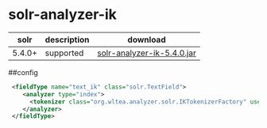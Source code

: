 # solr-analyzer-ik

solr | description|download
---------|------------|------------
 5.4.0+ | supported|[solr-analyzer-ik-5.4.0.jar](https://github.com/elancom/solr-analyzer-ik/releases/download/5.4.0/solr-analyzer-ik-5.4.0.jar)
 
##config
```xml
 <fieldType name="text_ik" class="solr.TextField">
    <analyzer type="index">
      <tokenizer class="org.wltea.analyzer.solr.IKTokenizerFactory" useSmart="false"/>
    </analyzer>
 </fieldType>   
```
